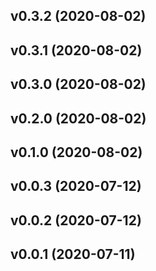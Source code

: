 ## v0.3.2 (2020-08-02)

## v0.3.1 (2020-08-02)

## v0.3.0 (2020-08-02)

## v0.2.0 (2020-08-02)

## v0.1.0 (2020-08-02)

## v0.0.3 (2020-07-12)

## v0.0.2 (2020-07-12)

## v0.0.1 (2020-07-11)

